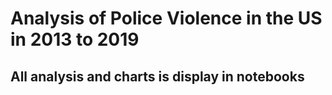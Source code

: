 # Analysis of Police Violence in the US in 2013 to 2019

## All analysis and charts is display in notebooks
